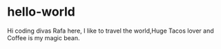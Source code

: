 # hello-world
Hi coding divas
Rafa here, I like to travel the world,Huge Tacos lover and Coffee is my magic bean.
